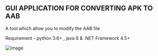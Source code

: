 ## GUI APPLICATION FOR CONVERTING APK TO AAB 

A tool which allow you to modify the AAB file 

Requirement - python 3.6+ , java 8 & .NET Framework 4.5+

![image](https://user-images.githubusercontent.com/89777396/140510602-89dc98ee-178a-468d-b524-7807bc55619d.png)
